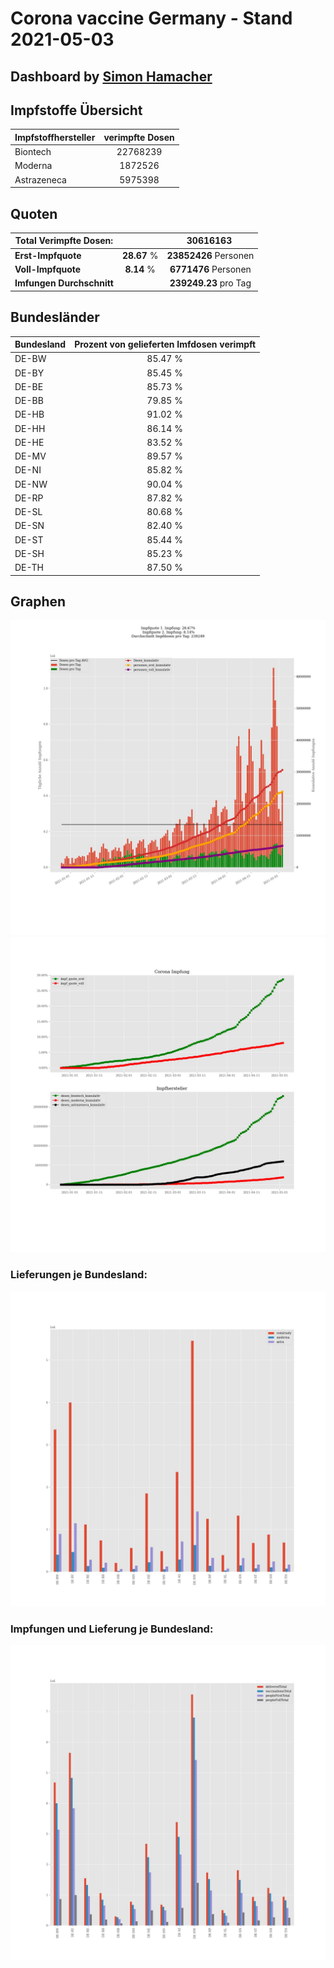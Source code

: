# Corona vaccine Germany - Stand 2021-05-03
## Dashboard by [Simon Hamacher](https://www.shamacher.eu)
## Impfstoffe Übersicht
**Impfstoffhersteller** | **verimpfte Dosen**
-------- | :--------:
Biontech | 22768239
Moderna | 1872526
Astrazeneca | 5975398


## Quoten
**Total Verimpfte Dosen:** | |30616163&nbsp;
-------- | :--------:| :--------:
**Erst-Impfquote** | **28.67** %| **23852426** Personen
**Voll-Impfquote** | **8.14** %| **6771476** Personen
**Imfungen Durchschnitt** | |**239249.23** pro Tag 
## Bundesländer
**Bundesland** | **Prozent von gelieferten Imfdosen verimpft**
-------- | :--------:
DE-BW | 85.47 %
DE-BY | 85.45 %
DE-BE | 85.73 %
DE-BB | 79.85 %
DE-HB | 91.02 %
DE-HH | 86.14 %
DE-HE | 83.52 %
DE-MV | 89.57 %
DE-NI | 85.82 %
DE-NW | 90.04 %
DE-RP | 87.82 %
DE-SL | 80.68 %
DE-SN | 82.40 %
DE-ST | 85.44 %
DE-SH | 85.23 %
DE-TH | 87.50 %
## Graphen
<img src="Impfungen-Corona-01.jpg" alt="Impf Übersicht" title="Impf Übersicht" />
<img src="Impfungen-Corona-02.jpg" alt="Impfquote" title="Impf Übersicht" />

### Lieferungen je Bundesland:
<img src="Impfungen-Corona-04.jpg" alt="Impfungen in den Bundesländern" title="Impfungen in den Bundesländern" />

### Impfungen und Lieferung je Bundesland:
<img src="Impfungen-Corona-05.jpg" alt="Impfungen in den Bundesländern" title="Impfungen in den Bundesländern" />

